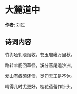 # 大麓道中

**作者**: 刘过

## 诗词内容

竹舆哑轧晓烟收，苍玉岩巉万里秋。

路转羊肠回草径，溪分燕尾遶沙洲。

爱山有癖须还债，觅句无工是不休。

晴得几时尤更好，桂花蓓蕾作针头。

